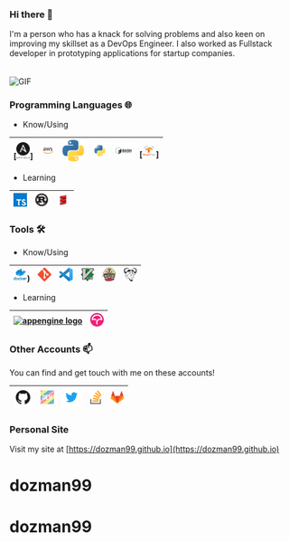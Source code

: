 ### Hi there 👋

I'm a person who has a knack for solving problems and also keen on improving my skillset as a DevOps Engineer.
I also worked as Fullstack developer in prototyping applications for startup companies.



<br />
<img align="center" height="270px" width="450px" alt="GIF" src="https://media.giphy.com/media/QNFhOolVeCzPQ2Mx85/giphy.gif" />
<br />

<!-- ![Diretnan's GitHub Stats](https://github-readme-stats.vercel.app/api?username=dozman99&show_icons=true&title_color=fff&icon_color=79ff97&text_color=9f9f9f&bg_color=151515) -->


### Programming Languages 🌐

- Know/Using

| [<img src="https://raw.githubusercontent.com/Dozman99/dozman99/main/logos/Ansible.png" alt="ansible logo" width="24">] | [<img src="https://raw.githubusercontent.com/Dozman99/dozman99/main/logos/aws.png" alt="aws logo" width="24">](https://https://aws.amazon.com) | [<img src="https://raw.githubusercontent.com/Dozman99/dozman99/main/logos/python.png" alt="python logo" width="38">](https://www.python.org/)  |  [<img src="https://raw.githubusercontent.com/github/explore/80688e429a7d4ef2fca1e82350fe8e3517d3494d/topics/python/python.png" alt="python logo" width="28">](https://www.python.org/) | [<img src="https://raw.githubusercontent.com/github/explore/80688e429a7d4ef2fca1e82350fe8e3517d3494d/topics/bash/bash.png" alt="bash logo" width="28">](https://www.gnu.org/software/bash/)  | [<img src="https://raw.githubusercontent.com/github/explore/cfd26557025b2ccaa2d3d25f3e518e29ebea05c5/topics/tensorflow/tensorflow.png" alt="tensorflow logo" width="24">]
|---|---|---|---|---|---|

- Learning

| [<img src="https://raw.githubusercontent.com/github/explore/80688e429a7d4ef2fca1e82350fe8e3517d3494d/topics/typescript/typescript.png" alt="ts logo" width="24">](https://www.typescriptlang.org/) |  [<img src="https://raw.githubusercontent.com/github/explore/80688e429a7d4ef2fca1e82350fe8e3517d3494d/topics/rust/rust.png" alt="rust logo" width="24">](https://www.rust-lang.org/)| [<img src="https://raw.githubusercontent.com/github/explore/80688e429a7d4ef2fca1e82350fe8e3517d3494d/topics/scala/scala.png" alt="scala logo" width="24">](https://www.scala-lang.org/)|
|---|---|---|

### Tools 🛠️

- Know/Using

| [<img src="https://raw.githubusercontent.com/github/explore/80688e429a7d4ef2fca1e82350fe8e3517d3494d/topics/docker/docker.png" alt="docker logo" width="24">](https://www.docker.com/)) | [<img src="https://raw.githubusercontent.com/dozman99/dozman99/master/img/git.png" alt="git logo" width="24">](https://git-scm.com/) | [<img src="https://raw.githubusercontent.com/dozman99/dozman99/master/img/vscode.png" alt="vscode logo" width="24">](https://code.visualstudio.com/) | [<img src="https://raw.githubusercontent.com/github/explore/80688e429a7d4ef2fca1e82350fe8e3517d3494d/topics/vim/vim.png" alt="vim logo" width="24">](https://www.vim.org/) |  [<img src="https://raw.githubusercontent.com/dozman99/dozman99/master/img/travis_ci.png" alt="travis ci logo" width="24">](https://travis-ci.org/) | [<img src="https://raw.githubusercontent.com/dozman99/dozman99/master/img/gnu_make.png" alt="gnu make logo" width="24">](https://www.gnu.org/software/make/manual/make.html) |
|---|---|---|---|---|---|

- Learning

| [<img src="http://securityaffairs.co/wordpress/wp-content/uploads/2014/12/google-app-engine.png" alt="appengine logo" width="36">](https://cloud.google.com/appengine) | [<img src="https://raw.githubusercontent.com/dozman99/dozman99/master/img/codecov.png" alt="codecov logo" width="24">](https://codecov.io/)|
|---|---|

### Other Accounts 📫

You can find and get touch with me on these accounts!

| [<img src="https://raw.githubusercontent.com/dozman99/dozman99/master/img/github.png" alt="github logo" width="34">](https://github.com/dozman99)| [<img src="https://raw.githubusercontent.com/dozman99/dozman99/master/img/dev.png" alt="dev logo" width="24">](https://dev.to/dozman99)| [<img src="https://raw.githubusercontent.com/dozman99/dozman99/master/img/twitter.png" alt="twitter logo" width="34">](https://twitter.com/_dozman99) | [<img src="https://raw.githubusercontent.com/dozman99/dozman99/master/img/stack.svg" alt="stack logo" width="24">](https://stackoverflow.com/users/9456514/diretnan-domnan) | [<img src="https://raw.githubusercontent.com/dozman99/dozman99/master/img/gitlab.png" alt="gitlab logo" width="24">](https://gitlab.com/dozman99)
|---|---|---|---|---|

### Personal Site

Visit my site at [https://dozman99.github.io](https://dozman99.github.io)
# dozman99
# dozman99
